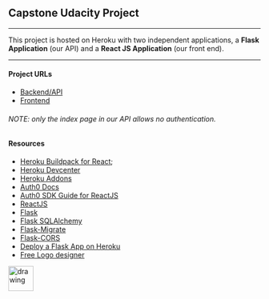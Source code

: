 ## Capstone Udacity Project

---

This project is hosted on Heroku with two independent applications, a **Flask Application** (our API) and a **React JS Application** (our front end).

----

#### Project URLs

- [Backend/API](https://ferreira-capstone.herokuapp.com/) 
- [Frontend](https://ferreira-capstoneui.herokuapp.com)

###### NOTE: only the index page in our API allows no authentication.

#### Resources

- [Heroku Buildpack for React](https://github.com/mars/create-react-app-buildpack);
- [Heroku Devcenter](https://devcenter.heroku.com/categories/reference)
- [Heroku Addons](https://elements.heroku.com/addons)
- [Auth0 Docs](https://auth0.com/docs)
- [Auth0 SDK Guide for ReactJS](https://auth0.com/docs/quickstart/spa/react)
- [ReactJS](https://reactjs.org/)
- [Flask](https://flask.palletsprojects.com/en/2.0.x/)
- [Flask SQLAlchemy](https://flask-sqlalchemy.palletsprojects.com/en/2.x/)
- [Flask-Migrate](https://flask-migrate.readthedocs.io/en/latest/index.html)
- [Flask-CORS](https://flask-cors.readthedocs.io/en/latest/)
- [Deploy a Flask App on Heroku](https://docs.appseed.us/content/how-to/flask-deploy-on-heroku)
- [Free Logo designer](https://www.freelogodesign.org/)

<img src="https://external-content.duckduckgo.com/iu/?u=https%3A%2F%2Fimg00.deviantart.net%2F2ae2%2Fi%2F2017%2F283%2F4%2F0%2Fbeer_mug_vector_by_checonx-dbq7hie.png&f=1&nofb=1" alt="drawing" style="width:50px;"/>
